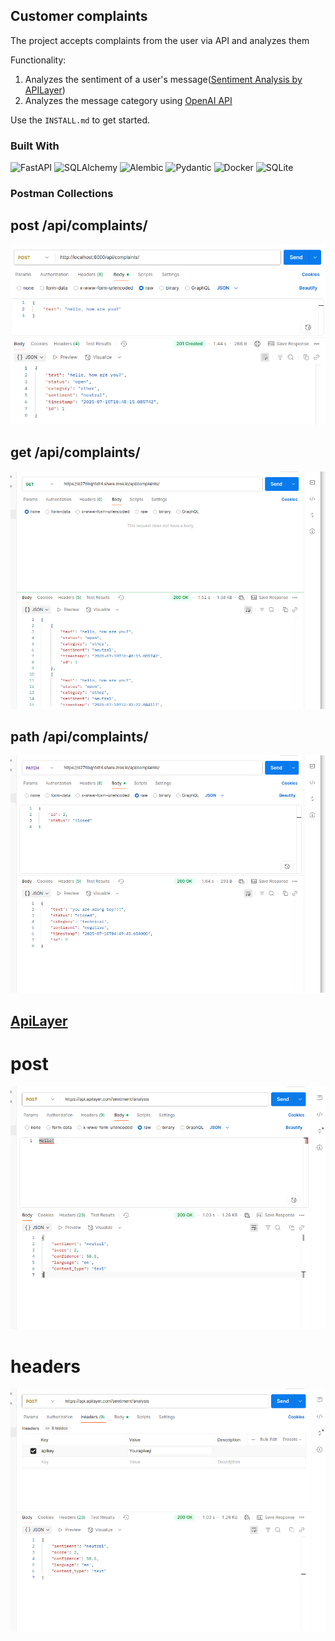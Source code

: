 ## Customer complaints

The project accepts complaints from the user via API and analyzes them


Functionality:
1. Analyzes the sentiment of a user's message([Sentiment Analysis by APILayer](https://apilayer.com/marketplace/sentiment-analysis-api))
2. Analyzes the message category using [OpenAI API](https://platform.openai.com/docs/guides/completion/overview)

Use the `INSTALL.md` to get started.

### Built With


![FastAPI](https://img.shields.io/badge/fastapi-%23000000.svg?style=for-the-badge&logo=fastapi&logoColor=white) 
![SQLAlchemy](https://img.shields.io/badge/SQLAlchemy-%231485B4.svg?style=for-the-badge&logo=SQLAlchemy&logoColor=white]) 
![Alembic](https://img.shields.io/badge/Alembic-%231485B4.svg?style=for-the-badge&logo=alembic&logoColor=white]) 
![Pydantic](https://img.shields.io/badge/pydantic-%231485B4.svg?style=for-the-badge&logo=pydantic&logoColor=white)
![Docker](https://img.shields.io/badge/docker-compose-%230db7ed.svg?style=for-the-badge&logo=docker&logoColor=white)
![SQLite](https://img.shields.io/badge/sqlite-%230db7ed.svg?style=for-the-badge&logo=sqlite&logoColor=white)

### Postman Collections

##  post /api/complaints/
![workspace 1](./postman_collections/img.png)

##  get /api/complaints/
![workspace 1](./postman_collections/img_1.png)

##  path /api/complaints/
![workspace 1](./postman_collections/img_2.png)

##  [ApiLayer](https://api.apilayer.com/sentiment/analysis)
# post 
![workspace 1](./postman_collections/img_3.png)
# headers 
![workspace 1](./postman_collections/img_4.png)